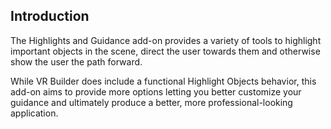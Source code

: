 ## Introduction

The Highlights and Guidance add-on provides a variety of tools to highlight important objects in the scene, direct the user towards them and otherwise show the user the path forward.

While VR Builder does include a functional Highlight Objects behavior, this add-on aims to provide more options letting you better customize your guidance and ultimately produce a better, more professional-looking application.